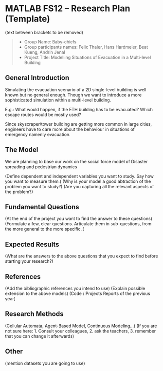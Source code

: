 # MATLAB FS12 – Research Plan (Template)
(text between brackets to be removed)

> * Group Name: Baby-chiefs
> * Group participants names: Felix Thaler, Hans Hardmeier, Beat Kueng, Andrin Jenal 
> * Project Title: Modelling Situations of Evacuation in a Multi-level Building

## General Introduction

Simulating the evacuation scenario of a 2D single-level building is well known but no general enough. Though we want to introduce a more sophisticated simulation within a multi-level building. 

E.g.: What would happen, if the ETH building has to be evacuated? Which escape routes would be mostly used?

Since skyscraper/tower building are getting more common in large cities, engineers have to care more about the behaviour in situations of emergency namenly evacuation. 

## The Model

We are planning to base our work on the social force model of Disaster spreading and pedestrian dynamics

(Define dependent and independent variables you want to study. Say how you want to measure them.) (Why is your model a good abtraction of the problem you want to study?) (Are you capturing all the relevant aspects of the problem?)


## Fundamental Questions

(At the end of the project you want to find the answer to these questions)
(Formulate a few, clear questions. Articulate them in sub-questions, from the more general to the more specific. )


## Expected Results

(What are the answers to the above questions that you expect to find before starting your research?)


## References 

(Add the bibliographic references you intend to use)
(Explain possible extension to the above models)
(Code / Projects Reports of the previous year)


## Research Methods

(Cellular Automata, Agent-Based Model, Continuous Modeling...) (If you are not sure here: 1. Consult your colleagues, 2. ask the teachers, 3. remember that you can change it afterwards)


## Other

(mention datasets you are going to use)
